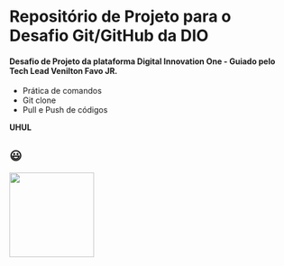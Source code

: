 # Repositório de Projeto para o Desafio Git/GitHub da DIO
#### Desafio de Projeto da plataforma Digital Innovation One - Guiado pelo Tech Lead Venilton Favo JR.

* Prática de comandos
* Git clone
* Pull e Push de códigos

__UHUL__
## :smiley:
<img src="https://31.media.tumblr.com/17fea920ff36ef4f5b877d5216a7aad9/tumblr_mo9xje8zZ41qcbiufo1_1280.gif" height="150" width="150">
